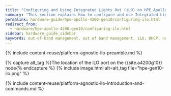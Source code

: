 ```yaml
---
title: "Configuring and Using Integrated Lights Out (iLO) on HPE Apollo 4200 Gen10 Nodes"
summary: "This section explains how to configure and use Integrated Lights Out (iLO) on HPE Apollo 4200 Gen10 nodes."
permalink: hardware-guide/hpe-apollo-4200-gen10/configuring-ilo.html
redirect_from:
  - hardware/hpe-apollo-4200-gen10/configuring-ilo.html
sidebar: hardware_guide_sidebar
keywords: out-of-band management, out of band management, iLO, DHCP, network, networking, LAN, ipmitool, HPE, Apollo 4200 Gen10
---
```


{% include content-reuse/platform-agnostic-ilo-preamble.md %}

{% capture alt_tag %}The location of the iLO port on the {{site.a4200g10}} node{% endcapture %}
{% include image.html alt=alt_tag file="hpe-gen10-ilo.png" %}

{% include content-reuse/platform-agnostic-ilo-introduction-and-commands.md %}
